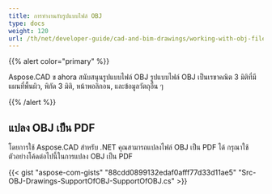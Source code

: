 ```yaml
---
title: การทำงานกับรูปแบบไฟล์ OBJ
type: docs
weight: 120
url: /th/net/developer-guide/cad-and-bim-drawings/working-with-obj-file-format/
---
```


{{% alert color="primary" %}}

Aspose.CAD ข ahora สนับสนุนรูปแบบไฟล์ OBJ รูปแบบไฟล์ OBJ เป็นเรขาคณิต 3 มิติที่มีแผนที่พื้นผิว, พิกัด 3 มิติ, หน้าพอลิกอน, และข้อมูลวัตถุอื่น ๆ

{{% /alert %}}

## **แปลง OBJ เป็น PDF**

โดยการใช้ Aspose.CAD สำหรับ .NET คุณสามารถแปลงไฟล์ OBJ เป็น PDF ได้ กรุณาใช้ตัวอย่างโค้ดต่อไปนี้ในการแปลง OBJ เป็น PDF

{{< gist "aspose-com-gists" "88cdd0899132edaf0afff77d33d11ae5" "Src-OBJ-Drawings-SupportOfOBJ-SupportOfOBJ.cs" >}}
